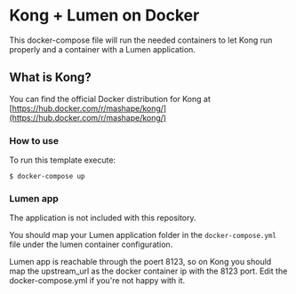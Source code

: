 # Kong + Lumen on Docker

This docker-compose file will run the needed containers to let Kong run properly and a container with a Lumen application. 

## What is Kong?

You can find the official Docker distribution for Kong at [https://hub.docker.com/r/mashape/kong/](https://hub.docker.com/r/mashape/kong/)

### How to use
To run this template execute:

```shell
$ docker-compose up
```

### Lumen app

The application is not included with this repository.

You should map your Lumen application folder in the `docker-compose.yml` file under the lumen container configuration.

Lumen app is reachable through the poert 8123, so on Kong you should map the upstream_url as the docker container ip with the 8123 port. Edit the docker-compose.yml if you're not happy with it.


